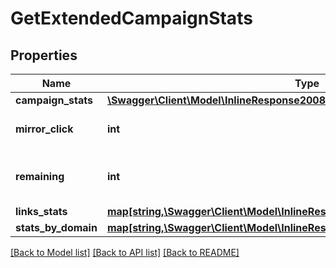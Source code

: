 # GetExtendedCampaignStats

## Properties
Name | Type | Description | Notes
------------ | ------------- | ------------- | -------------
**campaign_stats** | [**\Swagger\Client\Model\InlineResponse2008StatisticsCampaignStats[]**](InlineResponse2008StatisticsCampaignStats.md) |  | 
**mirror_click** | **int** | Number of clicks on mirror link | 
**remaining** | **int** | Number of remaning emails to send | 
**links_stats** | [**map[string,\Swagger\Client\Model\InlineResponse2008StatisticsLinksStats]**](InlineResponse2008StatisticsLinksStats.md) |  | 
**stats_by_domain** | [**map[string,\Swagger\Client\Model\InlineResponse2008StatisticsCampaignStats]**](InlineResponse2008StatisticsCampaignStats.md) |  | 

[[Back to Model list]](../README.md#documentation-for-models) [[Back to API list]](../README.md#documentation-for-api-endpoints) [[Back to README]](../README.md)


